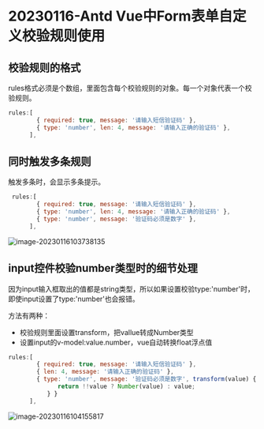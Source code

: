 # 20230116-Antd Vue中Form表单自定义校验规则使用

## 校验规则的格式

rules格式必须是个数组，里面包含每个校验规则的对象。每一个对象代表一个校验规则。

```js
rules:[
        { required: true, message: '请输入短信验证码' },
        { type: 'number', len: 4, message: '请输入正确的验证码' },
      ],
```

## 同时触发多条规则

触发多条时，会显示多条提示。

```js
 rules:[
        { required: true, message: '请输入短信验证码' },
        { type: 'number', len: 4, message: '请输入正确的验证码' },
        { type: 'number', message: '验证码必须是数字' },
      ],
```

![image-20230116103738135](https://s2.loli.net/2023/01/16/pLybYrzCaIP8dWm.png)

## input控件校验number类型时的细节处理

因为input输入框取出的值都是string类型，所以如果设置校验type:'number'时，即使input设置了type:'number'也会报错。

方法有两种：

- 校验规则里面设置transform，把vallue转成Number类型
- 设置input的v-model:value.number，vue自动转换float浮点值

```js
rules:[
        { required: true, message: '请输入短信验证码' },
        { len: 4, message: '请输入正确的验证码' },
        { type: 'number', message: '验证码必须是数字', transform(value) {
              return !!value ? Number(value) : value;
           } }
      ],
```

![image-20230116104155817](https://s2.loli.net/2023/01/16/amZTlwUSq6fVKPL.png)

